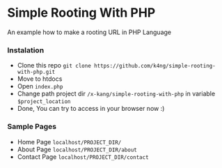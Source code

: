# Simple Rooting With PHP
An example how to make a rooting URL in PHP Language

### Instalation
- Clone this repo ```git clone https://github.com/k4ng/simple-rooting-with-php.git```
- Move to htdocs
- Open ```index.php```
- Change path project dir ```/x-kang/simple-rooting-with-php``` in variable ```$project_location``` 
- Done, You can try to access in your browser now :)

### Sample Pages
- Home Page ```localhost/PROJECT_DIR/``` 
- About Page ```localhost/PROJECT_DIR/about```
- Contact Page ```localhost/PROJECT_DIR/contact```
